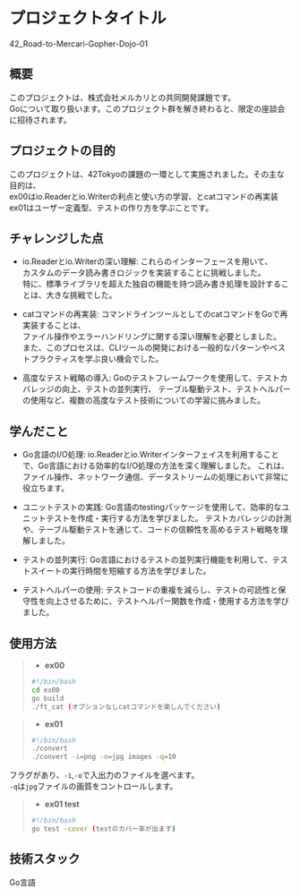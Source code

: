# プロジェクトタイトル

42_Road-to-Mercari-Gopher-Dojo-01

## 概要

このプロジェクトは、株式会社メルカリとの共同開発課題です。  
Goについて取り扱います。このプロジェクト群を解き終わると、限定の座談会に招待されます。


## プロジェクトの目的

このプロジェクトは、42Tokyoの課題の一環として実施されました。その主な目的は、  
ex00はio.Readerとio.Writerの利点と使い方の学習、とcatコマンドの再実装  
ex01はユーザー定義型、テストの作り方を学ぶことです。

## チャレンジした点

- io.Readerとio.Writerの深い理解: これらのインターフェースを用いて、  
カスタムのデータ読み書きロジックを実装することに挑戦しました。  
特に、標準ライブラリを超えた独自の機能を持つ読み書き処理を設計することは、大きな挑戦でした。

- catコマンドの再実装: コマンドラインツールとしてのcatコマンドをGoで再実装することは、   
ファイル操作やエラーハンドリングに関する深い理解を必要としました。   
また、このプロセスは、CLIツールの開発における一般的なパターンやベストプラクティスを学ぶ良い機会でした。

- 高度なテスト戦略の導入: Goのテストフレームワークを使用して、テストカバレッジの向上、テストの並列実行、
テーブル駆動テスト、テストヘルパーの使用など、複数の高度なテスト技術についての学習に挑みました。

## 学んだこと

- Go言語のI/O処理: io.Readerとio.Writerインターフェイスを利用することで、Go言語における効率的なI/O処理の方法を深く理解しました。
これは、ファイル操作、ネットワーク通信、データストリームの処理において非常に役立ちます。

- ユニットテストの実践: Go言語のtestingパッケージを使用して、効率的なユニットテストを作成・実行する方法を学びました。
テストカバレッジの計測や、テーブル駆動テストを通じて、コードの信頼性を高めるテスト戦略を理解しました。

- テストの並列実行: Go言語におけるテストの並列実行機能を利用して、テストスイートの実行時間を短縮する方法を学びました。

- テストヘルパーの使用: テストコードの重複を減らし、テストの可読性と保守性を向上させるために、テストヘルパー関数を作成・使用する方法を学びました。

## 使用方法

> - **ex00**
> ```bash php
> #!/bin/bash
> cd ex00
> go build
> ./ft_cat (オプションなしcatコマンドを楽しんでください)
> ```


> - **ex01**
> ```bash php
> #!/bin/bash
> ./convert
> ./convert -i=png -o=jpg images -q=10
> ```

フラグがあり、`-i`,`-o`で入出力のファイルを選べます。  
`-q`は`jpg`ファイルの画質をコントロールします。

> - **ex01 test**
> ```bash php
> #!/bin/bash
> go test -cover (testのカバー率が出ます)
> ```

## 技術スタック

Go言語
